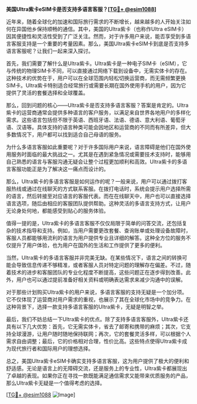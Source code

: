 **美国Ultra紫卡eSIM卡是否支持多语言客服？[[TG💪+ @esim1088](https://t.me/s/esim1088)]**

近年来，随着全球化的加速和国际旅行需求的不断增长，越来越多的人开始关注如何在异国他乡保持顺畅的通信。其中，美国的Ultra紫卡（也称作Ultra eSIM卡）因其便捷性和灵活性受到了广泛关注。然而，对于许多用户来说，能否享受到多语言客服支持是一个重要的考量因素。那么，美国Ultra紫卡eSIM卡到底是否支持多语言客服呢？让我们一起来深入探讨。

首先，我们需要了解什么是Ultra紫卡。Ultra紫卡是一种电子SIM卡（eSIM），它与传统的物理SIM卡不同，可以直接通过网络下载到设备中，无需实体卡的存在。这种技术的优势在于，用户可以在全球范围内轻松切换运营商，而无需频繁更换SIM卡。Ultra紫卡特别适合经常旅行或需要长期在国外使用手机的用户，因为它提供了灵活的套餐选择和全球覆盖。

那么，回到问题的核心——Ultra紫卡是否支持多语言客服？答案是肯定的。Ultra紫卡的运营商通常会提供多种语言的客户服务，以满足来自世界各地用户的多样化需求。这些语言包括但不限于英语、西班牙语、法语、德语、意大利语、葡萄牙语、汉语等。具体支持的语言种类可能会因地区和运营商的不同而有所差异，但大多数情况下，用户都可以找到适合自己母语的服务。

为什么多语言客服如此重要呢？对于许多国际用户来说，语言障碍是他们在国外使用服务时面临的最大挑战之一。尤其是在遇到紧急情况或需要技术支持时，能够用自己熟悉的语言与客服沟通无疑会让整个过程更加顺利和高效。Ultra紫卡的多语言客服功能正是为了解决这一痛点而设计的。

那么，Ultra紫卡的多语言客服是如何运作的呢？一般来说，用户可以通过拨打客服热线或通过在线聊天的方式联系客服。在拨打电话时，系统会提示用户选择所需的语言，然后转接至对应语言的客服代表。而在在线聊天中，用户也可以直接选择语言选项，随后由相应的客服团队提供帮助。这种灵活的多语言支持方式，让用户无论身处何地，都能感受到贴心的服务体验。

值得一提的是，Ultra紫卡的多语言客服不仅仅局限于简单的问答交流，还包括复杂的技术指导和支持。例如，当用户需要更改套餐、查询账单或处理设备故障时，客服人员都能够用流利的语言为用户提供专业且详细的解答。这种全方位的服务不仅提升了用户体验，也为用户在国外的生活和工作提供了更多的便利。

当然，Ultra紫卡的多语言客服并非完美无缺。在某些情况下，语言之间的转换可能会导致信息传递不够精准，或者客服人员对特定问题的理解存在偏差。不过，随着技术的进步和客服团队的专业化程度不断提高，这些问题正在逐步得到改善。此外，用户也可以通过提前准备好相关资料或明确表达需求来减少沟通中的误解。

对于那些计划购买Ultra紫卡的用户来说，多语言客服的支持无疑是一个加分项。它不仅体现了运营商对用户需求的重视，也展示了其在全球化市场中的竞争力。在这种背景下，选择一款支持多语言客服的Ultra紫卡，无疑是明智之举。

最后，我们不妨总结一下Ultra紫卡的优点。除了支持多语言客服外，Ultra紫卡还具有以下几大优势：首先，它无需实体卡，省去了邮寄和携带的麻烦；其次，它支持全球漫游，让用户随时随地保持联网；再次，它的套餐灵活多样，可以根据个人需求自由调整；最后，它的价格相对合理，性价比高。这些特点使得Ultra紫卡成为现代旅行者和国际用户的理想选择。

总之，美国Ultra紫卡eSIM卡确实支持多语言客服，这为用户提供了极大的便利和舒适感。无论是语言上的无障碍交流，还是服务上的专业性，Ultra紫卡都展现出了卓越的表现。如果你正在寻找一款既能满足通信需求又能带来优质服务的产品，那么Ultra紫卡无疑是一个值得考虑的选择。

[[TG💪+ @esim1088](https://t.me/s/esim1088) ![Image](https://i.postimg.cc/4NQfJmqS/Snipaste-2025-05-13-00-14-12.png)]